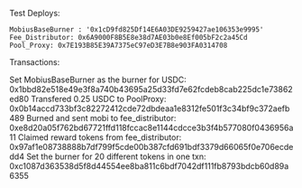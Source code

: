 Test Deploys:

    MobiusBaseBurner : '0x1cD9fd825Df14E6A03DE9259427ae106353e9995'
    Fee_Distributor: 0x6A9000F8B5E8e38d7AE03b0e8Ef005bF2c2a45Cd
    Pool_Proxy: 0x7E193B85E39A7375eC97eD3E7B8e903FA0314708

Transactions:

Set MobiusBaseBurner as the burner for USDC: 0x1bbd82e518e49e3f8a740b43695a25d33fd7e62fcdeb8cab225dc1e73862ed80
Transfered 0.25 USDC to PoolProxy: 0x0b14accd733bf3c82272412cde72dbdeaa1e8312fe501f3c34bf9c372aefb489
Burned and sent mobi to fee_distributor: 0xe8d20a05f762bd67721ffd118fccac8e1144cdcce3b3f4b577080f0436956a11
Claimed reward tokens from fee_distributor: 0x97af1e08738888b7df799f5cde00b387cfd691bdf3379d66065f0e706ecdedd4
Set the burner for 20 different tokens in one txn: 0xc1087d363538d5f8d44554ee8ba811c6bdf7042df111fb8793bdcb60d89a6355

